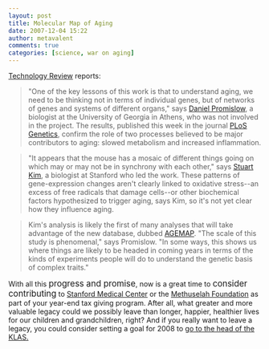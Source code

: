 ```yaml
---
layout: post
title: Molecular Map of Aging
date: 2007-12-04 15:22
author: metavalent
comments: true
categories: [science, war on aging]
---
```

<a href="http://www.technologyreview.com/Biotech/19810/">Technology Review</a> reports:<blockquote>"One of the key lessons of this work is that to understand aging, we need to be thinking not in terms of individual genes, but of networks of genes and systems of different organs," says <a href="http://www2.genetics.uga.edu/faculty/bio-Promislow.html">Daniel Promislow</a>, a biologist at the University of Georgia in Athens, who was not involved in the project.  The results, published this week in the journal <a href="http://genetics.plosjournals.org/perlserv/?request=get-document&amp;doi=10.1371/journal.pgen.0030201">PLoS Genetics</a>, confirm the role of two processes believed to be major contributors to aging: slowed metabolism and increased inflammation.</blockquote> <blockquote>"It appears that the mouse has a mosaic of different things going on which may or may not be in synchrony with each other," says <a href="http://med.stanford.edu/profiles/Stuart_Kim/">Stuart Kim</a>, a biologist at Stanford who led the work. These patterns of gene-expression changes aren't clearly linked to oxidative stress--an excess of free radicals that damage cells--or other biochemical factors hypothesized to trigger aging, says Kim, so it's not yet clear how they influence aging.</blockquote><blockquote>Kim's analysis is likely the first of many analyses that will take advantage of the new database, dubbed <a href="http://www.longevitymeme.org/news/view_news_item.cfm?news_id=3441">AGEMAP</a>. "The scale of this study is phenomenal," says Promislow. "In some ways, this shows us where things are likely to be headed in coming years in terms of the kinds of experiments people will do to understand the genetic basis of complex traits."</blockquote>With all this <big>progress and promise</big>, now is a great time to <big>consider contributing</big> to <a href="http://med.stanford.edu/development/">Stanford Medical Center</a> or the <a href="http://methuselahfoundation.org/index.php?pagename=mmp_donors">Methuselah Foundation</a> as part of your year-end tax giving program. After all, what greater and more valuable legacy could we possibly leave than longer, happier, healthier lives for our children and grandchildren, right? And if you really want to leave a legacy, you could consider setting a goal for 2008 to <a href="http://metavalent.info/?p=620">go to the head of the KLAS.</a><br />
